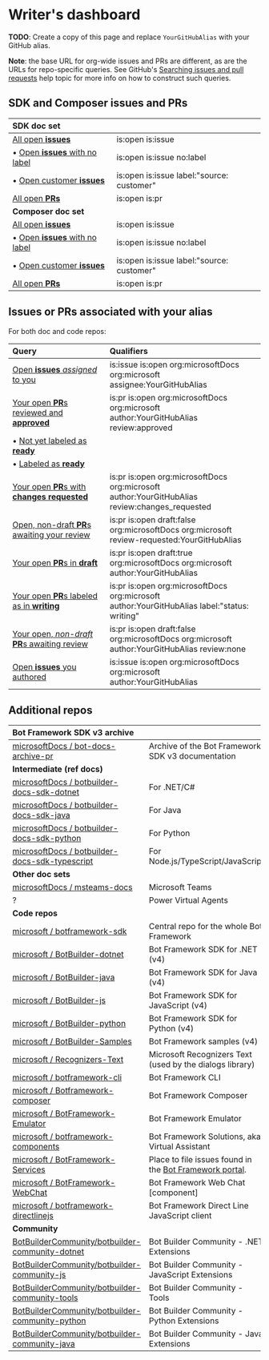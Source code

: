# Writer's dashboard

**TODO**: Create a copy of this page and replace `YourGitHubAlias` with your GitHub alias.

**Note**: the base URL for org-wide issues and PRs are different, as are the URLs for repo-specific queries.
See GitHub's [Searching issues and pull requests](https://docs.github.com/en/github/searching-for-information-on-github/searching-issues-and-pull-requests) help topic for more info on how to construct such queries.

## SDK and Composer issues and PRs

| **SDK doc set** |  |
|:-|:-|
| [All open **issues**](https://github.com/MicrosoftDocs/bot-docs/issues) | is:open is:issue |
| &bullet; [Open **issues** with no label](https://github.com/MicrosoftDocs/bot-docs/issues?q=is%3Aopen+is%3Aissue+no%3Alabel) | is:open is:issue no:label |
| &bullet; [Open customer **issues**](https://github.com/MicrosoftDocs/bot-docs/issues?q=is%3Aopen+is%3Aissue+label%3A%22source%3A+customer%22) | is:open is:issue label:"source: customer" |
| [All open **PRs**](https://github.com/MicrosoftDocs/bot-docs-pr/pulls) | is:open is:pr |
| **Composer doc set** |  |
| [All open **issues**](https://github.com/MicrosoftDocs/composer-docs/issues) | is:open is:issue |
| &bullet; [Open **issues** with no label](https://github.com/MicrosoftDocs/composer-docs/issues?q=is%3Aopen+is%3Aissue+no%3Alabel) | is:open is:issue no:label |
| &bullet; [Open customer **issues**](https://github.com/MicrosoftDocs/composer-docs/issues?q=is%3Aopen+is%3Aissue+label%3A%22source%3A+customer%22) | is:open is:issue label:"source: customer" |
| [All open **PRs**](https://github.com/MicrosoftDocs/composer-docs-pr/pulls) | is:open is:pr |

## Issues or PRs associated with your alias

For both doc and code repos:

| Query | Qualifiers |
|:-|:-|
| [Open **issues** _assigned_ to you](https://github.com/issues?q=is%3Aissue+is%3Aopen+org%3AmicrosoftDocs+org%3Amicrosoft+assignee%3AYourGitHubAlias) | is:issue is:open org:microsoftDocs org:microsoft<br/>assignee:YourGitHubAlias |
| [Your open **PR**s reviewed and **approved**](https://github.com/pulls?q=is%3Apr+org%3AmicrosoftDocs+org%3Amicrosoft+author%3AYourGitHubAlias+review%3Aapproved+is%3Aopen) | is:pr is:open org:microsoftDocs org:microsoft<br/>author:YourGitHubAlias review:approved |
| &bullet; [Not yet labeled as **ready**](https://github.com/pulls?q=is%3Apr+org%3AmicrosoftDocs+org%3Amicrosoft+author%3AYourGitHubAlias+review%3Aapproved+is%3Aopen+-label%3A%22status%3A+ready%22) ||
| &bullet; [Labeled as **ready**](https://github.com/pulls?q=is%3Apr+org%3AmicrosoftDocs+org%3Amicrosoft+author%3AYourGitHubAlias+review%3Aapproved+is%3Aopen+label%3A%22status%3A+ready%22) ||
| [Your open **PR**s with **changes requested**](https://github.com/pulls?q=is%3Apr+org%3AmicrosoftDocs+org%3Amicrosoft+author%3AYourGitHubAlias+review%3Achanges_requested+is%3Aopen) | is:pr is:open org:microsoftDocs org:microsoft<br/>author:YourGitHubAlias review:changes_requested |
| [Open, non-draft **PR**s awaiting your review](https://github.com/pulls?q=is%3Apr+is%3Aopen+draft%3Afalse+org%3AmicrosoftDocs+org%3Amicrosoft+review-requested%3AYourGitHubAlias+) | is:pr is:open draft:false org:microsoftDocs org:microsoft<br/>review-requested:YourGitHubAlias |
| [Your open **PR**s in **draft**](https://github.com/pulls?q=is%3Apr+is%3Aopen+draft%3Atrue+org%3AmicrosoftDocs+org%3Amicrosoft+author%3AYourGitHubAlias) | is:pr is:open draft:true org:microsoftDocs org:microsoft<br/>author:YourGitHubAlias |
| [Your open **PR**s labeled as in **writing**](https://github.com/pulls?q=is%3Apr+is%3Aopen+org%3AmicrosoftDocs+org%3Amicrosoft+author%3AYourGitHubAlias+label%3A%22status%3A+writing%22) | is:pr is:open org:microsoftDocs org:microsoft<br/>author:YourGitHubAlias label:"status: writing" |
| [Your open, _non-draft_ **PR**s awaiting review](https://github.com/pulls?q=is%3Apr+is%3Aopen+draft%3Afalse+org%3AmicrosoftDocs+org%3Amicrosoft+author%3AYourGitHubAlias+review%3Anone) | is:pr is:open draft:false org:microsoftDocs org:microsoft<br/>author:YourGitHubAlias review:none |
| [Open **issues** you authored](https://github.com/issues?q=is%3Aissue+is%3Aopen+org%3AmicrosoftDocs+org%3Amicrosoft+author%3AYourGitHubAlias+) | is:issue is:open org:microsoftDocs org:microsoft<br/>author:YourGitHubAlias |

## Additional repos

| Bot Framework SDK v3 archive |  |
|:-|:-|
| [microsoftDocs / bot-docs-archive-pr](https://github.com/MicrosoftDocs/bot-docs-archive-pr) | Archive of the Bot Framework SDK v3 documentation |
| **Intermediate (ref docs)** |  |
| [microsoftDocs / botbuilder-docs-sdk-dotnet](https://github.com/MicrosoftDocs/botbuilder-docs-sdk-dotnet) | For .NET/C# |
| [microsoftDocs / botbuilder-docs-sdk-java](https://github.com/MicrosoftDocs/botbuilder-docs-sdk-java) | For Java |
| [microsoftDocs / botbuilder-docs-sdk-python](https://github.com/MicrosoftDocs/botbuilder-docs-sdk-python) | For Python |
| [microsoftDocs / botbuilder-docs-sdk-typescript](https://github.com/MicrosoftDocs/botbuilder-docs-sdk-typescript) | For Node.js/TypeScript/JavaScript |
| **Other doc sets** |  |
| [microsoftDocs / msteams-docs](https://github.com/MicrosoftDocs/msteams-docs) | Microsoft Teams |
| ? | Power Virtual Agents |
| **Code repos** |  |
| [microsoft / botframework-sdk](https://github.com/microsoft/botframework-sdk) | Central repo for the whole Bot Framework |
| [microsoft / BotBuilder-dotnet](https://github.com/Microsoft/BotBuilder-dotnet) | Bot Framework SDK for .NET (v4) |
| [microsoft / BotBuilder-java](https://github.com/Microsoft/BotBuilder-java) | Bot Framework SDK for Java (v4) |
| [microsoft / BotBuilder-js](https://github.com/Microsoft/BotBuilder-js) | Bot Framework SDK for JavaScript (v4) |
| [microsoft / BotBuilder-python](https://github.com/Microsoft/BotBuilder-python) | Bot Framework SDK for Python (v4) |
| [microsoft / BotBuilder-Samples](https://github.com/Microsoft/BotBuilder-Samples) | Bot Framework samples (v4) |
| [microsoft / Recognizers-Text](https://github.com/microsoft/Recognizers-Text) | Microsoft Recognizers Text (used by the dialogs library) |
| [microsoft / botframework-cli](https://github.com/microsoft/botframework-cli) | Bot Framework CLI |
| [microsoft / Botframework-composer](https://github.com/microsoft/Botframework-composer) | Bot Framework Composer |
| [microsoft / BotFramework-Emulator](https://github.com/microsoft/BotFramework-Emulator) | Bot Framework Emulator |
| [microsoft / botframework-components](https://github.com/microsoft/botframework-components) | Bot Framework Solutions, aka Virtual Assistant |
| [microsoft / BotFramework-Services](https://github.com/microsoft/BotFramework-Services) | Place to file issues found in the [Bot Framework portal](https://dev.botframework.com/). |
| [microsoft / BotFramework-WebChat](https://github.com/microsoft/BotFramework-WebChat) | Bot Framework Web Chat [component] |
| [microsoft / botframework-directlinejs](https://github.com/microsoft/botframework-directlinejs) | Bot Framework Direct Line JavaScript client |
| **Community** |  |
| [BotBuilderCommunity/botbuilder-community-dotnet](https://github.com/BotBuilderCommunity/botbuilder-community-dotnet) | Bot Builder Community - .NET Extensions |
| [BotBuilderCommunity/botbuilder-community-js](https://github.com/BotBuilderCommunity/botbuilder-community-js) | Bot Builder Community - JavaScript Extensions |
| [BotBuilderCommunity/botbuilder-community-tools](https://github.com/BotBuilderCommunity/botbuilder-community-tools) | Bot Builder Community - Tools |
| [BotBuilderCommunity/botbuilder-community-python](https://github.com/BotBuilderCommunity/botbuilder-community-python) | Bot Builder Community - Python Extensions |
| [BotBuilderCommunity/botbuilder-community-java](https://github.com/BotBuilderCommunity/botbuilder-community-java) | Bot Builder Community - Java Extensions |
